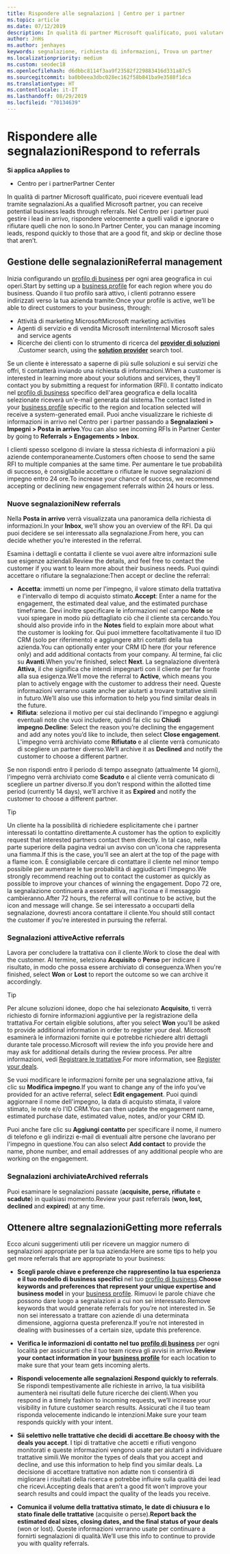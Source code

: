 ```yaml
---
title: Rispondere alle segnalazioni | Centro per i partner
ms.topic: article
ms.date: 07/12/2019
description: In qualità di partner Microsoft qualificato, puoi valutare, negoziare e rispondere alle segnalazioni tramite il Centro per i partner.
author: JnHs
ms.author: jenhayes
keywords: segnalazione, richiesta di informazioni, Trova un partner
ms.localizationpriority: medium
ms.custom: seodec18
ms.openlocfilehash: d6dbbc8114f3aa9f23582f229883416d331a87c5
ms.sourcegitcommit: ba0b0eea3dbc028ec162f58b841ba9e3588f1dca
ms.translationtype: HT
ms.contentlocale: it-IT
ms.lasthandoff: 08/29/2019
ms.locfileid: "70134639"
---
```

# <a name="respond-to-referrals"></a><span data-ttu-id="bf68d-104">Rispondere alle segnalazioni</span><span class="sxs-lookup"><span data-stu-id="bf68d-104">Respond to referrals</span></span>

<span data-ttu-id="bf68d-105">**Si applica a**</span><span class="sxs-lookup"><span data-stu-id="bf68d-105">**Applies to**</span></span>

-  <span data-ttu-id="bf68d-106">Centro per i partner</span><span class="sxs-lookup"><span data-stu-id="bf68d-106">Partner Center</span></span>

<span data-ttu-id="bf68d-107">In qualità di partner Microsoft qualificato, puoi ricevere eventuali lead tramite segnalazioni.</span><span class="sxs-lookup"><span data-stu-id="bf68d-107">As a qualified Microsoft partner, you can receive potential business leads through referrals.</span></span> <span data-ttu-id="bf68d-108">Nel Centro per i partner puoi gestire i lead in arrivo, rispondere velocemente a quelli validi e ignorare o rifiutare quelli che non lo sono.</span><span class="sxs-lookup"><span data-stu-id="bf68d-108">In Partner Center, you can manage incoming leads, respond quickly to those that are a good fit, and skip or decline those that aren’t.</span></span> 

## <a name="referral-management"></a><span data-ttu-id="bf68d-109">Gestione delle segnalazioni</span><span class="sxs-lookup"><span data-stu-id="bf68d-109">Referral management</span></span>

<span data-ttu-id="bf68d-110">Inizia configurando un [profilo di business](create-a-marketing-profile.md) per ogni area geografica in cui operi.</span><span class="sxs-lookup"><span data-stu-id="bf68d-110">Start by setting up a [business profile](create-a-marketing-profile.md) for each region where you do business.</span></span> <span data-ttu-id="bf68d-111">Quando il tuo profilo sarà attivo, i clienti potranno essere indirizzati verso la tua azienda tramite:</span><span class="sxs-lookup"><span data-stu-id="bf68d-111">Once your profile is active, we’ll be able to direct customers to your business, through:</span></span>

*  <span data-ttu-id="bf68d-112">Attività di marketing Microsoft</span><span class="sxs-lookup"><span data-stu-id="bf68d-112">Microsoft marketing activities</span></span>
*  <span data-ttu-id="bf68d-113">Agenti di servizio e di vendita Microsoft interni</span><span class="sxs-lookup"><span data-stu-id="bf68d-113">Internal Microsoft sales and service agents</span></span>
*  <span data-ttu-id="bf68d-114">Ricerche dei clienti con lo strumento di ricerca del **[provider di soluzioni](https://www.microsoft.com/solution-providers/home)** .</span><span class="sxs-lookup"><span data-stu-id="bf68d-114">Customer search, using the **[solution provider](https://www.microsoft.com/solution-providers/home)** search tool.</span></span>

<span data-ttu-id="bf68d-115">Se un cliente è interessato a saperne di più sulle soluzioni e sui servizi che offri, ti contatterà inviando una richiesta di informazioni.</span><span class="sxs-lookup"><span data-stu-id="bf68d-115">When a customer is interested in learning more about your solutions and services, they’ll contact you by submitting a request for information (RFI).</span></span> <span data-ttu-id="bf68d-116">Il contatto indicato nel [profilo di business](create-a-marketing-profile.md) specifico dell'area geografica e della località selezionate riceverà un'e-mail generata dal sistema.</span><span class="sxs-lookup"><span data-stu-id="bf68d-116">The contact listed in your [business profile](create-a-marketing-profile.md) specific to the region and location selected will receive a system-generated email.</span></span> <span data-ttu-id="bf68d-117">Puoi anche visualizzare le richieste di informazioni in arrivo nel Centro per i partner passando a **Segnalazioni > Impegni > Posta in arrivo**.</span><span class="sxs-lookup"><span data-stu-id="bf68d-117">You can also see incoming RFIs in Partner Center by going to **Referrals > Engagements > Inbox**.</span></span>

<span data-ttu-id="bf68d-118">I clienti spesso scelgono di inviare la stessa richiesta di informazioni a più aziende contemporaneamente.</span><span class="sxs-lookup"><span data-stu-id="bf68d-118">Customers often choose to send the same RFI to multiple companies at the same time.</span></span> <span data-ttu-id="bf68d-119">Per aumentare le tue probabilità di successo, è consigliabile accettare o rifiutare le nuove segnalazioni di impegno entro 24 ore.</span><span class="sxs-lookup"><span data-stu-id="bf68d-119">To increase your chance of success, we recommend accepting or declining new engagement referrals within 24 hours or less.</span></span>

### <a name="new-referrals"></a><span data-ttu-id="bf68d-120">Nuove segnalazioni</span><span class="sxs-lookup"><span data-stu-id="bf68d-120">New referrals</span></span>

<span data-ttu-id="bf68d-121">Nella **Posta in arrivo** verrà visualizzata una panoramica della richiesta di informazioni.</span><span class="sxs-lookup"><span data-stu-id="bf68d-121">In your **Inbox**, we’ll show you an overview of the RFI.</span></span> <span data-ttu-id="bf68d-122">Da qui puoi decidere se sei interessato alla segnalazione.</span><span class="sxs-lookup"><span data-stu-id="bf68d-122">From here, you can decide whether you’re interested in the referral.</span></span>

<span data-ttu-id="bf68d-123">Esamina i dettagli e contatta il cliente se vuoi avere altre informazioni sulle sue esigenze aziendali.</span><span class="sxs-lookup"><span data-stu-id="bf68d-123">Review the details, and feel free to contact the customer if you want to learn more about their business needs.</span></span> <span data-ttu-id="bf68d-124">Puoi quindi accettare o rifiutare la segnalazione:</span><span class="sxs-lookup"><span data-stu-id="bf68d-124">Then accept or decline the referral:</span></span>

*  <span data-ttu-id="bf68d-125">**Accetta**: immetti un nome per l'impegno, il valore stimato della trattativa e l'intervallo di tempo di acquisto stimato.</span><span class="sxs-lookup"><span data-stu-id="bf68d-125">**Accept**: Enter a name for the engagement, the estimated deal value, and the estimated purchase timeframe.</span></span> <span data-ttu-id="bf68d-126">Devi inoltre specificare le informazioni nel campo **Note** se vuoi spiegare in modo più dettagliato ciò che il cliente sta cercando.</span><span class="sxs-lookup"><span data-stu-id="bf68d-126">You should also provide info in the **Notes** field to explain more about what the customer is looking for.</span></span> <span data-ttu-id="bf68d-127">Qui puoi immettere facoltativamente il tuo ID CRM (solo per riferimento) e aggiungere altri contatti della tua azienda.</span><span class="sxs-lookup"><span data-stu-id="bf68d-127">You can optionally enter your CRM ID here (for your reference only) and add additional contacts from your company.</span></span> <span data-ttu-id="bf68d-128">Al termine, fai clic su **Avanti**.</span><span class="sxs-lookup"><span data-stu-id="bf68d-128">When you're finished, select **Next**.</span></span> <span data-ttu-id="bf68d-129">La segnalazione diventerà **Attiva**, il che significa che intendi impegnarti con il cliente per far fronte alla sua esigenza.</span><span class="sxs-lookup"><span data-stu-id="bf68d-129">We’ll move the referral to **Active**, which means you plan to actively engage with the customer to address their need.</span></span> <span data-ttu-id="bf68d-130">Queste informazioni verranno usate anche per aiutarti a trovare trattative simili in futuro.</span><span class="sxs-lookup"><span data-stu-id="bf68d-130">We’ll also use this information to help you find similar deals in the future.</span></span>
*  <span data-ttu-id="bf68d-131">**Rifiuta**: seleziona il motivo per cui stai declinando l'impegno e aggiungi eventuali note che vuoi includere, quindi fai clic su **Chiudi impegno**.</span><span class="sxs-lookup"><span data-stu-id="bf68d-131">**Decline**: Select the reason you’re declining the engagement and add any notes you’d like to include, then select **Close engagement**.</span></span> <span data-ttu-id="bf68d-132">L'impegno verrà archiviato come **Rifiutato** e al cliente verrà comunicato di scegliere un partner diverso.</span><span class="sxs-lookup"><span data-stu-id="bf68d-132">We’ll archive it as **Declined** and notify the customer to choose a different partner.</span></span>

<span data-ttu-id="bf68d-133">Se non rispondi entro il periodo di tempo assegnato (attualmente 14 giorni), l'impegno verrà archiviato come **Scaduto** e al cliente verrà comunicato di scegliere un partner diverso.</span><span class="sxs-lookup"><span data-stu-id="bf68d-133">If you don’t respond within the allotted time period (currently 14 days), we’ll archive it as **Expired** and notify the customer to choose a different partner.</span></span>

> [!TIP]
> <span data-ttu-id="bf68d-134">Un cliente ha la possibilità di richiedere esplicitamente che i partner interessati lo contattino direttamente.</span><span class="sxs-lookup"><span data-stu-id="bf68d-134">A customer has the option to explicitly request that interested partners contact them directly.</span></span> <span data-ttu-id="bf68d-135">In tal caso, nella parte superiore della pagina vedrai un avviso con un'icona che rappresenta una fiamma.</span><span class="sxs-lookup"><span data-stu-id="bf68d-135">If this is the case, you'll see an alert at the top of the page with a flame icon.</span></span> <span data-ttu-id="bf68d-136">È consigliabile cercare di contattare il cliente nel minor tempo possibile per aumentare le tue probabilità di aggiudicarti l'impegno.</span><span class="sxs-lookup"><span data-stu-id="bf68d-136">We strongly recommend reaching out to contact the customer as quickly as possible to improve your chances of winning the engagement.</span></span> <span data-ttu-id="bf68d-137">Dopo 72 ore, la segnalazione continuerà a essere attiva, ma l'icona e il messaggio cambieranno.</span><span class="sxs-lookup"><span data-stu-id="bf68d-137">After 72 hours, the referral will continue to be active, but the icon and message will change.</span></span> <span data-ttu-id="bf68d-138">Se sei interessato a occuparti della segnalazione, dovresti ancora contattare il cliente.</span><span class="sxs-lookup"><span data-stu-id="bf68d-138">You should still contact the customer if you're interested in pursuing the referral.</span></span>

### <a name="active-referrals"></a><span data-ttu-id="bf68d-139">Segnalazioni attive</span><span class="sxs-lookup"><span data-stu-id="bf68d-139">Active referrals</span></span>

<span data-ttu-id="bf68d-140">Lavora per concludere la trattativa con il cliente.</span><span class="sxs-lookup"><span data-stu-id="bf68d-140">Work to close the deal with the customer.</span></span> <span data-ttu-id="bf68d-141">Al termine, seleziona **Acquisito** o **Perso** per indicare il risultato, in modo che possa essere archiviato di conseguenza.</span><span class="sxs-lookup"><span data-stu-id="bf68d-141">When you're finished, select **Won** or **Lost** to report the outcome so we can archive it accordingly.</span></span>

> [!TIP]
> <span data-ttu-id="bf68d-142">Per alcune soluzioni idonee, dopo che hai selezionato **Acquisito**, ti verrà richiesto di fornire informazioni aggiuntive per la registrazione della trattativa.</span><span class="sxs-lookup"><span data-stu-id="bf68d-142">For certain eligible solutions, after you select **Won** you'll be asked to provide additional information in order to register your deal.</span></span> <span data-ttu-id="bf68d-143">Microsoft esaminerà le informazioni fornite qui e potrebbe richiedere altri dettagli durante tale processo.</span><span class="sxs-lookup"><span data-stu-id="bf68d-143">Microsoft will review the info you provide here and may ask for additional details during the review process.</span></span> <span data-ttu-id="bf68d-144">Per altre informazioni, vedi [Registrare le trattative](register-deals.md).</span><span class="sxs-lookup"><span data-stu-id="bf68d-144">For more information, see [Register your deals](register-deals.md).</span></span>

<span data-ttu-id="bf68d-145">Se vuoi modificare le informazioni fornite per una segnalazione attiva, fai clic su **Modifica impegno**.</span><span class="sxs-lookup"><span data-stu-id="bf68d-145">If you want to change any of the info you’ve provided for an active referral, select **Edit engagement**.</span></span> <span data-ttu-id="bf68d-146">Puoi quindi aggiornare il nome dell'impegno, la data di acquisto stimata, il valore stimato, le note e/o l'ID CRM.</span><span class="sxs-lookup"><span data-stu-id="bf68d-146">You can then update the engagement name, estimated purchase date, estimated value, notes, and/or your CRM ID.</span></span>

<span data-ttu-id="bf68d-147">Puoi anche fare clic su **Aggiungi contatto** per specificare il nome, il numero di telefono e gli indirizzi e-mail di eventuali altre persone che lavorano per l'impegno in questione.</span><span class="sxs-lookup"><span data-stu-id="bf68d-147">You can also select **Add contact** to provide the name, phone number, and email addresses of any additional people who are working on the engagement.</span></span>


### <a name="archived-referrals"></a><span data-ttu-id="bf68d-148">Segnalazioni archiviate</span><span class="sxs-lookup"><span data-stu-id="bf68d-148">Archived referrals</span></span>

<span data-ttu-id="bf68d-149">Puoi esaminare le segnalazioni passate (**acquisite, perse, rifiutate** e **scadute**) in qualsiasi momento.</span><span class="sxs-lookup"><span data-stu-id="bf68d-149">Review your past referrals (**won, lost, declined** and **expired**) at any time.</span></span> 

## <a name="getting-more-referrals"></a><span data-ttu-id="bf68d-150">Ottenere altre segnalazioni</span><span class="sxs-lookup"><span data-stu-id="bf68d-150">Getting more referrals</span></span>

<span data-ttu-id="bf68d-151">Ecco alcuni suggerimenti utili per ricevere un maggior numero di segnalazioni appropriate per la tua azienda:</span><span class="sxs-lookup"><span data-stu-id="bf68d-151">Here are some tips to help you get more referrals that are appropriate to your business:</span></span>

*  <span data-ttu-id="bf68d-152">**Scegli parole chiave e preferenze che rappresentino la tua esperienza e il tuo modello di business specifici** nel tuo [profilo di business](create-a-marketing-profile.md).</span><span class="sxs-lookup"><span data-stu-id="bf68d-152">**Choose keywords and preferences that represent your unique expertise and business model** in your [business profile](create-a-marketing-profile.md).</span></span> <span data-ttu-id="bf68d-153">Rimuovi le parole chiave che possono dare luogo a segnalazioni a cui non sei interessato.</span><span class="sxs-lookup"><span data-stu-id="bf68d-153">Remove keywords that would generate referrals for you’re not interested in.</span></span> <span data-ttu-id="bf68d-154">Se non sei interessato a trattare con aziende di una determinata dimensione, aggiorna questa preferenza.</span><span class="sxs-lookup"><span data-stu-id="bf68d-154">If you’re not interested in dealing with businesses of a certain size, update this preference.</span></span>

*  <span data-ttu-id="bf68d-155">**Verifica le informazioni di contatto nel tuo [profilo di business](create-a-marketing-profile.md)** per ogni località per assicurarti che il tuo team riceva gli avvisi in arrivo.</span><span class="sxs-lookup"><span data-stu-id="bf68d-155">**Review your contact information in your [business profile](create-a-marketing-profile.md)** for each location to make sure that your team gets incoming alerts.</span></span>

*  <span data-ttu-id="bf68d-156">**Rispondi velocemente alle segnalazioni**.</span><span class="sxs-lookup"><span data-stu-id="bf68d-156">**Respond quickly to referrals**.</span></span> <span data-ttu-id="bf68d-157">Se rispondi tempestivamente alle richieste in arrivo, la tua visibilità aumenterà nei risultati delle future ricerche dei clienti.</span><span class="sxs-lookup"><span data-stu-id="bf68d-157">When you respond in a timely fashion to incoming requests, we’ll increase your visibility in future customer search results.</span></span> <span data-ttu-id="bf68d-158">Assicurati che il tuo team risponda velocemente indicando le intenzioni.</span><span class="sxs-lookup"><span data-stu-id="bf68d-158">Make sure your team responds quickly with your intent.</span></span>

*  <span data-ttu-id="bf68d-159">**Sii selettivo nelle trattative che decidi di accettare**.</span><span class="sxs-lookup"><span data-stu-id="bf68d-159">**Be choosy with the deals you accept**.</span></span> <span data-ttu-id="bf68d-160">I tipi di trattative che accetti e rifiuti vengono monitorati e queste informazioni vengono usate per aiutarti a individuare trattative simili.</span><span class="sxs-lookup"><span data-stu-id="bf68d-160">We monitor the types of deals that you accept and decline, and use this information to help find you similar deals.</span></span> <span data-ttu-id="bf68d-161">La decisione di accettare trattative non adatte non ti consentirà di migliorare i risultati della ricerca e potrebbe influire sulla qualità dei lead che ricevi.</span><span class="sxs-lookup"><span data-stu-id="bf68d-161">Accepting deals that aren’t a good fit won’t improve your search results and could impact the quality of the leads you receive.</span></span>

*  <span data-ttu-id="bf68d-162">**Comunica il volume della trattativa stimato, le date di chiusura e lo stato finale delle trattative** (acquisite o perse).</span><span class="sxs-lookup"><span data-stu-id="bf68d-162">**Report back the estimated deal sizes, closing dates, and the final status of your deals** (won or lost).</span></span> <span data-ttu-id="bf68d-163">Queste informazioni verranno usate per continuare a fornirti segnalazioni di qualità.</span><span class="sxs-lookup"><span data-stu-id="bf68d-163">We’ll use this info to continue to provide you with quality referrals.</span></span>
